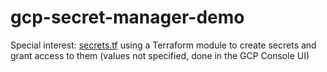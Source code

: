 # gcp-secret-manager-demo

Special interest: [secrets.tf](secrets.tf) using a Terraform module to create secrets and grant access to them (values not specified, done in the GCP Console UI)